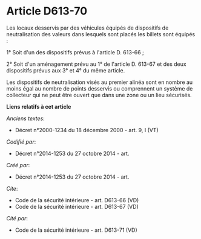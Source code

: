 # Article D613-70

Les locaux desservis par des véhicules équipés de dispositifs de neutralisation des valeurs dans lesquels sont placés les
billets sont équipés : 

1° Soit d'un des dispositifs prévus à l'article D. 613-66 ; 

2° Soit d'un aménagement prévu au 1° de l'article D. 613-67 et des deux dispositifs prévus aux 3° et 4° du même article. 

Les dispositifs de neutralisation visés au premier alinéa sont en nombre au moins égal au nombre de points desservis ou
comprennent un système de collecteur qui ne peut être ouvert que dans une zone ou un lieu sécurisés.

**Liens relatifs à cet article**

_Anciens textes_:

  - Décret n°2000-1234 du 18 décembre 2000 - art. 9, I (VT)

_Codifié par_:

  - Décret n°2014-1253 du 27 octobre 2014 - art.

_Créé par_:

  - Décret n°2014-1253 du 27 octobre 2014 - art.

_Cite_:

  - Code de la sécurité intérieure - art. D613-66 (VD)
  - Code de la sécurité intérieure - art. D613-67 (VD)

_Cité par_:

  - Code de la sécurité intérieure - art. D613-71 (VD)
